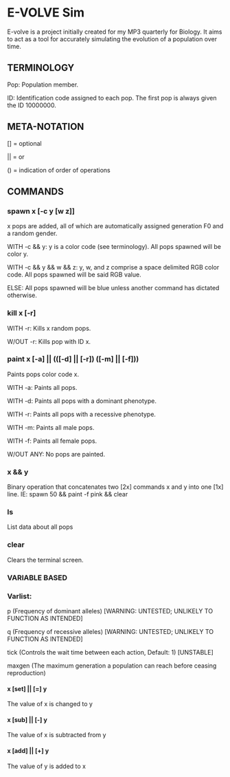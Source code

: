 # E-VOLVE Sim
E-volve is a project initially created for my MP3 quarterly for Biology. It aims to act as a tool for accurately simulating the evolution of a population over time.


## TERMINOLOGY
Pop: Population member.

ID: Identification code assigned to each pop. The first pop is always given the ID 10000000.


## META-NOTATION
[] = optional

|| = or

() = indication of order of operations

## COMMANDS
### spawn x [-c y [w z]]
x pops are added, all of which are automatically assigned generation F0 and a random gender.

WITH -c && y: y is a color code (see terminology). All pops spawned will be color y.

WITH -c && y && w && z: y, w, and z comprise a space delimited RGB color code. All pops spawned will be said RGB value.

ELSE: All pops spawned will be blue unless another command has dictated otherwise.


### kill x [-r]
WITH -r: Kills x random pops.

W/OUT -r: Kills pop with ID x.


### paint x [-a] || (([-d] || [-r]) ([-m] || [-f]))
Paints pops color code x.

WITH -a: Paints all pops.

WITH -d: Paints all pops with a dominant phenotype.

WITH -r: Paints all pops with a recessive phenotype.

WITH -m: Paints all male pops.

WITH -f: Paints all female pops.

W/OUT ANY: No pops are painted.

### x && y
Binary operation that concatenates two [2x] commands x and y into one [1x] line.
IE: spawn 50 && paint -f pink && clear

### ls
List data about all pops

### clear
Clears the terminal screen.

### VARIABLE BASED
### Varlist:
p (Frequency of dominant alleles) [WARNING: UNTESTED; UNLIKELY TO FUNCTION AS INTENDED]

q (Frequency of recessive alleles) [WARNING: UNTESTED; UNLIKELY TO FUNCTION AS INTENDED]

tick (Controls the wait time between each action, Default: 1) [UNSTABLE]

maxgen (The maximum generation a population can reach before ceasing reproduction)

#### x [set] || [=] y
The value of x is changed to y

#### x [sub] || [-] y
The value of x is subtracted from y

#### x [add] || [+] y
The value of y is added to x
